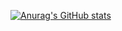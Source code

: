 [![Anurag's GitHub stats](https://github-readme-stats.vercel.app/api?username=SourVoice)](https://github.com/anuraghazra/github-readme-stats)

